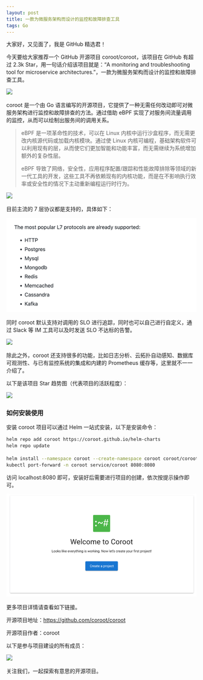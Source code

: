 ```yaml
---
layout: post
title: 一款为微服务架构而设计的监控和故障排查工具
tags: Go
---
```


大家好，又见面了，我是 GitHub 精选君！

今天要给大家推荐一个 GitHub 开源项目 coroot/coroot，该项目在 GitHub 有超过 2.3k Star，用一句话介绍该项目就是：“A monitoring and troubleshooting tool for microservice architectures.”，一款为微服务架构而设计的监控和故障排查工具。

![](https://coroot.com/static/logo_u.png)

coroot 是一个由 Go 语言编写的开源项目，它提供了一种无需任何改动即可对微服务架构进行监控和故障排查的方法。通过借助 eBPF 实现了对服务间流量调用的监控，从而可以绘制出服务间的调用关系。

>eBPF 是一项革命性的技术，可以在 Linux 内核中运行沙盒程序，而无需更改内核源代码或加载内核模块。通过使 Linux 内核可编程，基础架构软件可以利用现有的层，从而使它们更加智能和功能丰富，而无需继续为系统增加额外的复杂性层。
>
>eBPF 导致了网络，安全性，应用程序配置/跟踪和性能故障排除等领域的新一代工具的开发，这些工具不再依赖现有的内核功能，而是在不影响执行效率或安全性的情况下主动重新编程运行时行为。

![](https://user-images.githubusercontent.com/194465/205605750-cb8da6f1-7388-4539-867c-2216f714cf66.gif)

目前主流的 7 层协议都是支持的，具体如下：

![](https://raw.githubusercontent.com/ZhuPeng/pic/master/images/compress_image-20230325212459477.png)

同时 coroot 默认支持对调用的 SLO 进行追踪，同时也可以自己进行自定义，通过 Slack 等 IM 工具可以及时发送 SLO 不达标的告警。

![](https://user-images.githubusercontent.com/194465/205626385-076f2fcd-fd26-44e3-99ba-6c16ab738bb2.png)

除此之外，coroot 还支持很多的功能，比如日志分析、云拓扑自动感知、数据库可观测性、与已有监控系统的集成和内建的 Prometheus 缓存等，这里就不一一介绍了。

以下是该项目 Star 趋势图（代表项目的活跃程度）：

![](https://api.star-history.com/svg?repos=coroot/coroot&type=Timeline)

### 如何安装使用

安装 coroot 项目可以通过 Helm 一站式安装，以下是安装命令：

```bash
helm repo add coroot https://coroot.github.io/helm-charts
helm repo update

helm install --namespace coroot --create-namespace coroot coroot/coroot
kubectl port-forward -n coroot service/coroot 8080:8080
```

访问 localhost:8080 即可，安装好后需要进行项目的创建，依次按提示操作即可。

![](https://raw.githubusercontent.com/ZhuPeng/pic/master/images/compress_image-20230325213519795.png)


更多项目详情请查看如下链接。

开源项目地址：https://github.com/coroot/coroot 

开源项目作者：coroot

以下是参与项目建设的所有成员：

![](https://contrib.rocks/image?repo=coroot/coroot)



关注我们，一起探索有意思的开源项目。
